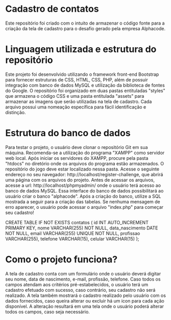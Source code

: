 # Cadastro de contatos

Este repositório foi criado com o intuito de armazenar o código fonte para a criação da tela de cadastro para o desafio gerado pela empresa Alphacode.

# Linguagem utilizada e estrutura do repositório

Este projeto foi desenvolvido utilizando o framework front-end Bootstrap para fornecer estruturas de CSS, HTML, CSS, PHP, além de possuir integração com banco de dados MySQL e utilização da biblioteca de fontes do Google. O repositório foi organizado em duas pastas entituladas "styles" que armazena o código CSS e uma pasta entitulada "assets" para armazenar as imagens que serão utilizadas na tela de cadastro. Cada arquivo possui uma nomeação específica para fácil identificação e distinção. 

# Estrutura do banco de dados

Para testar o projeto, o usuário deve clonar o repositório Git em sua máquina. Recomenda-se a utilização do programa "XAMPP" como servidor web local. Após iniciar os servidores do XAMPP, procure pela pasta "htdocs" no diretório onde os arquivos do programa estão armazenados. O repositório do jogo deve estar localizado nessa pasta. Acesse o seguinte endereço no seu navegador: http://localhost/register-challenge, que abrirá uma página com os arquivos do projeto. Antes de acessar os arquivos, acesse a url: http://localhost/phpmyadmin/ onde o usuário terá acesso ao banco de dados MySQL. Essa interface do banco de dados possibilitará ao usuário criar o banco "alphacode". Após a criação do banco, utilize a SQL mostrada a seguir para a criação das tabelas. Se nenhuma mensagem de erro aparecer, o usuário pode acessar o arquivo "index.php" para começar seu cadastro!

CREATE TABLE IF NOT EXISTS contatos (
    id INT AUTO_INCREMENT PRIMARY KEY,
    nome VARCHAR(255) NOT NULL,
    data_nascimento DATE NOT NULL,
    email VARCHAR(255) UNIQUE NOT NULL,
    profissao VARCHAR(255),
    telefone VARCHAR(15),
    celular VARCHAR(15)
);

# Como o projeto funciona?

A tela de cadastro conta com um formulário onde o usuário deverá digitar seu nome, data de nascimento, e-mail, profissão, telefone. Caso todos os campos atendam aos critérios pré-estabelecidos, o usuário terá um cadastro efetuado com sucesso, caso contrário, seu cadastro não será realizado. A tela também mostrará o cadastro realizado pelo usuário com os dados fornecidos, caso queira alterar ou excluir há um icon para cada ação disponível. A alteração resultará em uma tela onde o usuário poderá alterar todos os campos, caso seja necessário.

